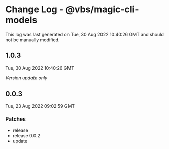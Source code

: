 # Change Log - @vbs/magic-cli-models

This log was last generated on Tue, 30 Aug 2022 10:40:26 GMT and should not be manually modified.

## 1.0.3
Tue, 30 Aug 2022 10:40:26 GMT

_Version update only_

## 0.0.3
Tue, 23 Aug 2022 09:02:59 GMT

### Patches

- release
- release 0.0.2
- update

